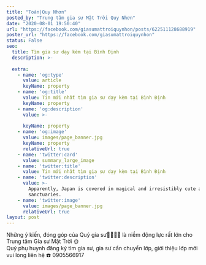```yaml
---
title: "Toán|Quy Nhơn"
posted_by: "Trung tâm gia sư Mặt Trời Quy Nhơn"
date: "2020-08-01 19:50:40"
url: "https://facebook.com/giasumattroiquynhon/posts/622511128688919"
poster_url: "https://facebook.com/giasumattroiquynhon"
status: False
seo:
  title: Tìm gia sư dạy kèm tại Bình Định
  description: >-
    
  extra:
    - name: 'og:type'
      value: article
      keyName: property
    - name: 'og:title'
      value: Tin mới nhất tìm gia sư dạy kèm tại Bình Định
      keyName: property
    - name: 'og:description'
      value: >-
        
      keyName: property
    - name: 'og:image'
      value: images/page_banner.jpg
      keyName: property
      relativeUrl: true
    - name: 'twitter:card'
      value: summary_large_image
    - name: 'twitter:title'
      value: Tin mới nhất tìm gia sư dạy kèm tại Bình Định
    - name: 'twitter:description'
      value: >-
        Apparently, Japan is covered in magical and irresistibly cute animal
        sanctuaries.
    - name: 'twitter:image'
      value: images/page_banner.jpg
      relativeUrl: true
layout: post
---
```

Những ý kiến, đóng góp của Quý gia sư👨‍🏫👩‍🏫 là niềm động lực rất lớn cho Trung tâm Gia sư Mặt Trời 🌞<br>Quý phụ huynh đăng ký tìm gia sư, gia sư cần chuyển lớp, giới thiệu lớp mới vui lòng liên hệ ☎️ 0905566917
